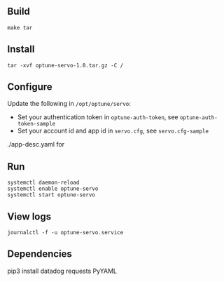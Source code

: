 ## Build
```
make tar
```

## Install
```
tar -xvf optune-servo-1.0.tar.gz -C /
```

## Configure
Update the following in `/opt/optune/servo`:
 * Set your authentication token in `optune-auth-token`, see `optune-auth-token-sample`
 * Set your account id and app id in `servo.cfg`, see `servo.cfg-sample`

./app-desc.yaml for


## Run
```
systemctl daemon-reload
systemctl enable optune-servo
systemctl start optune-servo
```

## View logs
```
journalctl -f -u optune-servo.service
```

## Dependencies
pip3 install datadog requests PyYAML



